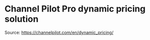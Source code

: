 # Channel Pilot Pro dynamic pricing solution

Source: https://channelpilot.com/en/dynamic_pricing/

